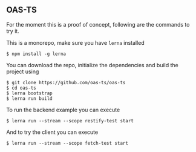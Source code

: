 OAS-TS
------

For the moment this is a proof of concept, following are the commands to try it.

This is a monorepo, make sure you have `lerna` installed

```
$ npm install -g lerna
```

You can download the repo, initialize the dependencies and build the project using

```
$ git clone https://github.com/oas-ts/oas-ts
$ cd oas-ts
$ lerna bootstrap
$ lerna run build
```

To run the backend example you can execute
```
$ lerna run --stream --scope restify-test start
```

And to try the client you can execute

```
$ lerna run --stream --scope fetch-test start
```
